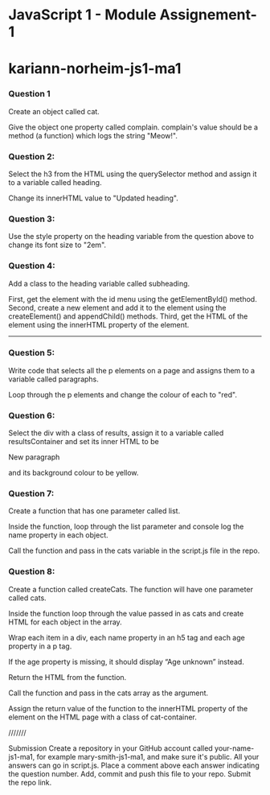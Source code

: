 # JavaScript 1 - Module Assignement-1

# kariann-norheim-js1-ma1

### Question 1

Create an object called cat.

Give the object one property called complain. complain's value should be a method (a function) which logs the string "Meow!".

### Question 2:

Select the h3 from the HTML using the querySelector method and assign it to a variable called heading.

Change its innerHTML value to "Updated heading".

### Question 3:

Use the style property on the heading variable from the question above to change its font size to "2em".

### Question 4:

Add a class to the heading variable called subheading.

First, get the element with the id menu using the getElementById() method.
Second, create a new element and add it to the
element using the createElement() and appendChild() methods.
Third, get the HTML of the
element using the innerHTML property of the
element.

---

### Question 5:

Write code that selects all the p elements on a page and assigns them to a variable called paragraphs.

Loop through the p elements and change the colour of each to "red".

### Question 6:

Select the div with a class of results, assign it to a variable called resultsContainer and set its inner HTML to be <p>New paragraph</p> and its background colour to be yellow.

### Question 7:

Create a function that has one parameter called list.

Inside the function, loop through the list parameter and console log the name property in each object.

Call the function and pass in the cats variable in the script.js file in the repo.

### Question 8:

Create a function called createCats. The function will have one parameter called cats.

Inside the function loop through the value passed in as cats and create HTML for each object in the array.

Wrap each item in a div, each name property in an h5 tag and each age property in a p tag.

If the age property is missing, it should display “Age unknown” instead.

Return the HTML from the function.

Call the function and pass in the cats array as the argument.

Assign the return value of the function to the innerHTML property of the element on the HTML page with a class of cat-container.

///////

Submission
Create a repository in your GitHub account called your-name-js1-ma1, for example mary-smith-js1-ma1, and make sure it's public.
All your answers can go in script.js.
Place a comment above each answer indicating the question number.
Add, commit and push this file to your repo.
Submit the repo link.

